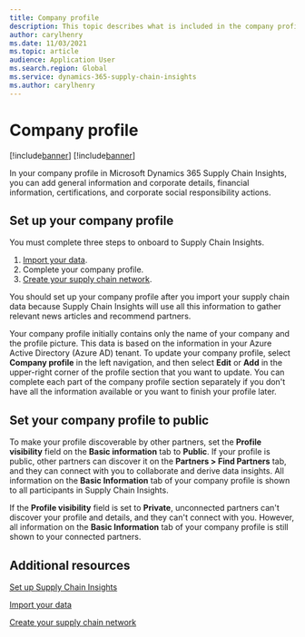 ```yaml
---
title: Company profile
description: This topic describes what is included in the company profile in Microsoft Dynamics 365 Supply Chain Insights. It also explains the purpose of company profiles.
author: carylhenry
ms.date: 11/03/2021
ms.topic: article
audience: Application User
ms.search.region: Global
ms.service: dynamics-365-supply-chain-insights
ms.author: carylhenry
---
```


# Company profile

[!include[banner](includes/banner.md)]
[!include[banner](includes/preview-banner.md)]

In your company profile in Microsoft Dynamics 365 Supply Chain Insights, you can add general information and corporate details, financial information, certifications, and corporate social responsibility actions.

## Set up your company profile

You must complete three steps to onboard to Supply Chain Insights.

1. [Import your data](ingestion.md).
2. Complete your company profile.
3. [Create your supply chain network](partners.md).

You should set up your company profile after you import your supply chain data because Supply Chain Insights will use all this information to gather relevant news articles and recommend partners.

Your company profile initially contains only the name of your company and the profile picture. This data is based on the information in your Azure Active Directory (Azure AD) tenant. To update your company profile, select **Company profile** in the left navigation, and then select **Edit** or **Add** in the upper-right corner of the profile section that you want to update. You can complete each part of the company profile section separately if you don't have all the information available or you want to finish your profile later.

## Set your company profile to public

To make your profile discoverable by other partners, set the **Profile visibility** field on the **Basic information** tab to **Public**. If your profile is public, other partners can discover it on the **Partners \> Find Partners** tab, and they can connect with you to collaborate and derive data insights. All information on the **Basic Information** tab of your company profile is shown to all participants in Supply Chain Insights.

If the **Profile visibility** field is set to **Private**, unconnected partners can't discover your profile and details, and they can't connect with you. However, all information on the **Basic Information** tab of your company profile is still shown to your connected partners.

## Additional resources

[Set up Supply Chain Insights](set-up.md)

[Import your data](ingestion.md)

[Create your supply chain network](partners.md)
